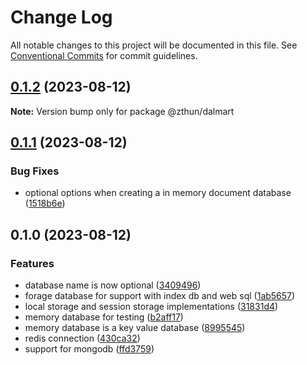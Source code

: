 # Change Log

All notable changes to this project will be documented in this file.
See [Conventional Commits](https://conventionalcommits.org) for commit guidelines.

## [0.1.2](https://github.com/zthun/dalmart/compare/v0.1.1...v0.1.2) (2023-08-12)

**Note:** Version bump only for package @zthun/dalmart





## [0.1.1](https://github.com/zthun/dalmart/compare/v0.1.0...v0.1.1) (2023-08-12)


### Bug Fixes

* optional options when creating a in memory document database ([1518b6e](https://github.com/zthun/dalmart/commit/1518b6e90a6de6519316e1dda1ec0fa255f220e0))



## 0.1.0 (2023-08-12)


### Features

* database name is now optional ([3409496](https://github.com/zthun/dalmart/commit/3409496491468fb08715535514240c61f8ee44bc))
* forage database for support with index db and web sql ([1ab5657](https://github.com/zthun/dalmart/commit/1ab56578565523eab81fc16ba1f018b71df96ef4))
* local storage and session storage implementations ([31831d4](https://github.com/zthun/dalmart/commit/31831d49697db677bbb63eaa65e530cca825a328))
* memory database for testing ([b2aff17](https://github.com/zthun/dalmart/commit/b2aff17b2f7247815886abd246b1a8d789c9b1e9))
* memory database is a key value database ([8995545](https://github.com/zthun/dalmart/commit/899554526cf71543d6ddd1acdd126dfd508e6041))
* redis connection ([430ca32](https://github.com/zthun/dalmart/commit/430ca324480863f7f5f5b752feb1b294206300be))
* support for mongodb ([ffd3759](https://github.com/zthun/dalmart/commit/ffd37592ab88d2b44c373cee2c3ba52af8a82164))
